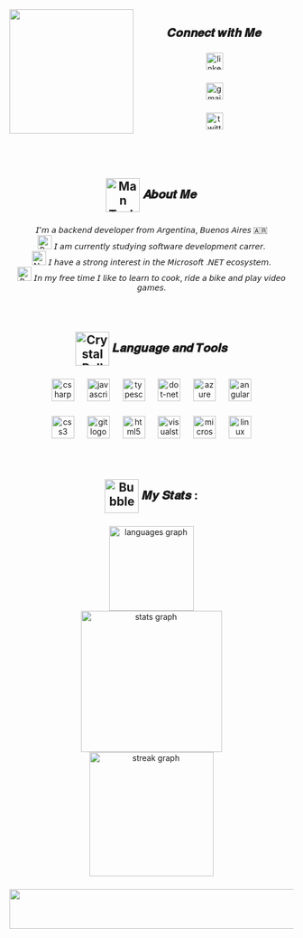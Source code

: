 <img align="left" height="220" src="https://i.postimg.cc/gjNFYNKv/1500x500.jpg"  />

###

<h2 align="center" >𝑪𝒐𝒏𝒏𝒆𝒄𝒕 𝒘𝒊𝒕𝒉 𝑴𝒆</h2> 

###

<div align="center">
  <a href="https://www.linkedin.com/in/luisfrank/" target="_blank">
    <img src="https://img.shields.io/static/v1?message=LinkedIn&logo=linkedin&label=&color=0077B5&logoColor=white&labelColor=&style=flat" height="30" alt="linkedin logo"  />
  </a>
</div>

###

<div align="center">
  <a href="luisfrank.ortega@gmail.com" target="_blank">
    <img src="https://img.shields.io/static/v1?message=Gmail&logo=gmail&label=&color=D14836&logoColor=white&labelColor=&style=flat" height="30" alt="gmail logo"  />
  </a>
</div>

###

<div align="center">
  <a href="https://twitter.com/LuissOrtega" target="_blank">
    <img src="https://img.shields.io/static/v1?message=Twitter&logo=twitter&label=&color=1DA1F2&logoColor=white&labelColor=&style=flat" height="30" alt="twitter logo"  />
  </a>
</div>

###

<br clear="both">



<br clear="both">

###

<h2 align="center"><img src="https://raw.githubusercontent.com/Tarikul-Islam-Anik/Animated-Fluent-Emojis/master/Emojis/People%20with%20professions/Man%20Technologist%20Light%20Skin%20Tone.png" alt="Man Technologist Light Skin Tone" width="60" height="60" align="center"/> 𝑨𝒃𝒐𝒖𝒕 𝑴𝒆</h2>

###

<p align="center">𝘐'𝘮 𝘢 𝘣𝘢𝘤𝘬𝘦𝘯𝘥 𝘥𝘦𝘷𝘦𝘭𝘰𝘱𝘦𝘳 𝘧𝘳𝘰𝘮 𝘈𝘳𝘨𝘦𝘯𝘵𝘪𝘯𝘢, 𝘉𝘶𝘦𝘯𝘰𝘴 𝘈𝘪𝘳𝘦𝘴 🇦🇷<br> <img src="https://raw.githubusercontent.com/Tarikul-Islam-Anik/Animated-Fluent-Emojis/master/Emojis/Objects/Books.png" alt="Books" width="25" height="25" /> 𝘐 𝘢𝘮 𝘤𝘶𝘳𝘳𝘦𝘯𝘵𝘭𝘺 𝘴𝘵𝘶𝘥𝘺𝘪𝘯𝘨 𝘴𝘰𝘧𝘵𝘸𝘢𝘳𝘦 𝘥𝘦𝘷𝘦𝘭𝘰𝘱𝘮𝘦𝘯𝘵 𝘤𝘢𝘳𝘳𝘦𝘳.<br> <img src="https://raw.githubusercontent.com/Tarikul-Islam-Anik/Animated-Fluent-Emojis/master/Emojis/Objects/Notebook.png" alt="Notebook" width="25" height="25" /> 𝘐 𝘩𝘢𝘷𝘦 𝘢 𝘴𝘵𝘳𝘰𝘯𝘨 𝘪𝘯𝘵𝘦𝘳𝘦𝘴𝘵 𝘪𝘯 𝘵𝘩𝘦 𝘔𝘪𝘤𝘳𝘰𝘴𝘰𝘧𝘵 .𝘕𝘌𝘛 𝘦𝘤𝘰𝘴𝘺𝘴𝘵𝘦𝘮.<br> <img src="https://raw.githubusercontent.com/Tarikul-Islam-Anik/Animated-Fluent-Emojis/master/Emojis/Activities/Basketball.png" alt="Basketball" width="25" height="25" /> 𝘐𝘯 𝘮𝘺 𝘧𝘳𝘦𝘦 𝘵𝘪𝘮𝘦 𝘐 𝘭𝘪𝘬𝘦 𝘵𝘰 𝘭𝘦𝘢𝘳𝘯 𝘵𝘰 𝘤𝘰𝘰𝘬, 𝘳𝘪𝘥𝘦 𝘢 𝘣𝘪𝘬𝘦 𝘢𝘯𝘥 𝘱𝘭𝘢𝘺 𝘷𝘪𝘥𝘦𝘰 𝘨𝘢𝘮𝘦𝘴.</p>

###

<br clear="both">

<h2 align="center"><img src="https://raw.githubusercontent.com/Tarikul-Islam-Anik/Animated-Fluent-Emojis/master/Emojis/Activities/Crystal%20Ball.png" alt="Crystal Ball" width="60" height="60" align="center" /> 𝑳𝒂𝒏𝒈𝒖𝒂𝒈𝒆 𝒂𝒏𝒅 𝑻𝒐𝒐𝒍𝒔</h2>

###

<div align="center">
  <img src="https://cdn.jsdelivr.net/gh/devicons/devicon/icons/csharp/csharp-original.svg" height="40" alt="csharp logo"  />
  <img width="15" />
  <img src="https://skillicons.dev/icons?i=js" height="40" alt="javascript logo"  />
  <img width="15" />
  <img src="https://skillicons.dev/icons?i=ts" height="40" alt="typescript logo"  />
  <img width="15" />
  <img src="https://skillicons.dev/icons?i=dotnet" height="40" alt="dot-net logo"  />
  <img width="15" />
  <img src="https://cdn.jsdelivr.net/gh/devicons/devicon/icons/azure/azure-original.svg" height="40" alt="azure logo"  />
  <img width="15" />
  <img src="https://skillicons.dev/icons?i=angular" height="40" alt="angularjs logo"  />
</div>

###

<div align="center">
  <img src="https://cdn.jsdelivr.net/gh/devicons/devicon/icons/css3/css3-original.svg" height="40" alt="css3 logo"  />
  <img width="15" />
  <img src="https://cdn.jsdelivr.net/gh/devicons/devicon/icons/git/git-original.svg" height="40" alt="git logo"  />
  <img width="15" />
  <img src="https://cdn.jsdelivr.net/gh/devicons/devicon/icons/html5/html5-original.svg" height="40" alt="html5 logo"  />
  <img width="15" />
  <img src="https://skillicons.dev/icons?i=visualstudio" height="40" alt="visualstudio logo"  />
  <img width="15" />
  <img src="https://cdn.simpleicons.org/microsoftsqlserver/CC2927" height="40" alt="microsoftsqlserver logo"  />
  <img width="15" />
  <img src="https://cdn.jsdelivr.net/gh/devicons/devicon/icons/linux/linux-original.svg" height="40" alt="linux logo"  />
</div>

###
<br clear="both">

<h2 align="center"><img src="https://raw.githubusercontent.com/Tarikul-Islam-Anik/Animated-Fluent-Emojis/master/Emojis/Symbols/Bubbles.png" alt="Bubbles" width="60" height="60" align="center" /> 𝑴𝒚 𝑺𝒕𝒂𝒕𝒔 :</h2>

###

<div align="center">
  <img src="https://github-readme-stats.vercel.app/api/top-langs?username=LuissFrank&locale=en&hide_title=false&layout=compact&card_width=320&langs_count=300&theme=tokyonight&hide_border=false&order=2" height="150" alt="languages graph" /> <br>
  <img src="https://github-readme-stats.vercel.app/api?username=LuissFrank&hide_title=false&hide_rank=true&show_icons=true&include_all_commits=true&count_private=true&disable_animations=false&theme=tokyonight&locale=en&hide_border=false&order=1" height="250" alt="stats graph" /> <br>
  <img src="https://streak-stats.demolab.com?user=LuissFrank&locale=en&mode=daily&theme=tokyonight&hide_border=false&border_radius=5&order=3" height="220" alt="streak graph"  />
</div>

###


<div align="center">
  <img height="70" width="1000" src="https://i.pinimg.com/originals/77/9c/c5/779cc579ae3da9dba7f44b1b740029e7.gif"  />
</div>

###

